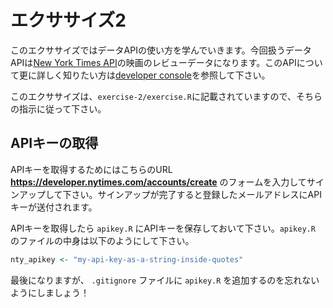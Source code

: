 # エクササイズ2

このエクササイズではデータAPIの使い方を学んでいきます。今回扱うデータAPIは[New York Times API](https://developer.nytimes.com/)の映画のレビューデータになります。このAPIについて更に詳しく知りたい方は[developer console](https://developer.nytimes.com/movie_reviews_v2.json)を参照して下さい。

このエクササイズは、`exercise-2/exercise.R`に記載されていますので、そちらの指示に従って下さい。

## APIキーの取得

APIキーを取得するためにはこちらのURL **<https://developer.nytimes.com/accounts/create>** のフォームを入力してサインアップして下さい。サインアップが完了すると登録したメールアドレスにAPIキーが送付されます。

APIキーを取得したら `apikey.R` にAPIキーを保存しておいて下さい。`apikey.R` のファイルの中身は以下のようにして下さい。

```r
nty_apikey <- "my-api-key-as-a-string-inside-quotes"
```

最後になりますが、 `.gitignore` ファイルに `apikey.R` を追加するのを忘れないようにしましょう！
